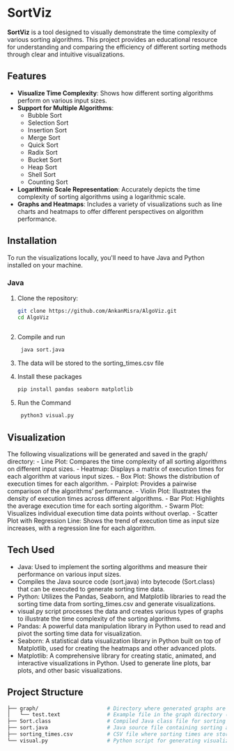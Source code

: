 
# SortViz

**SortViz** is a tool designed to visually demonstrate the time complexity of various sorting algorithms. This project provides an educational resource for understanding and comparing the efficiency of different sorting methods through clear and intuitive visualizations.

## Features

- **Visualize Time Complexity**: Shows how different sorting algorithms perform on various input sizes.
- **Support for Multiple Algorithms**:
  - Bubble Sort
  - Selection Sort
  - Insertion Sort
  - Merge Sort
  - Quick Sort
  - Radix Sort
  - Bucket Sort
  - Heap Sort
  - Shell Sort
  - Counting Sort
- **Logarithmic Scale Representation**: Accurately depicts the time complexity of sorting algorithms using a logarithmic scale.
- **Graphs and Heatmaps**: Includes a variety of visualizations such as line charts and heatmaps to offer different perspectives on algorithm performance.

## Installation

To run the visualizations locally, you'll need to have Java and Python installed on your machine.

### Java

1. Clone the repository:
   ```bash
   git clone https://github.com/AnkanMisra/AlgoViz.git
   cd AlgoViz
  
2. Compile and run
   ```bash
    java sort.java

3. The data will be stored to the sorting_times.csv file

4. Install these packages
    ```bash
   pip install pandas seaborn matplotlib
5. Run the Command
   ```bash
    python3 visual.py

## Visualization
The following visualizations will be generated and saved in the graph/ directory:
	-	Line Plot: Compares the time complexity of all sorting algorithms on different input sizes.
	-	Heatmap: Displays a matrix of execution times for each algorithm at various input sizes.
	-	Box Plot: Shows the distribution of execution times for each algorithm.
	-	Pairplot: Provides a pairwise comparison of the algorithms’ performance.
	-	Violin Plot: Illustrates the density of execution times across different algorithms.
	-	Bar Plot: Highlights the average execution time for each sorting algorithm.
	-	Swarm Plot: Visualizes individual execution time data points without overlap.
	-	Scatter Plot with Regression Line: Shows the trend of execution time as input size increases, with a regression line for each algorithm.
 
## Tech Used

-	Java: Used to implement the sorting algorithms and measure their performance on various input sizes.
-	Compiles the Java source code (sort.java) into bytecode (Sort.class) that can be executed to generate sorting time data.
-	Python: Utilizes the Pandas, Seaborn, and Matplotlib libraries to read the sorting time data from sorting_times.csv and generate visualizations.	
-	visual.py script processes the data and creates various types of graphs to illustrate the time complexity of the sorting algorithms.
-	Pandas: A powerful data manipulation library in Python used to read and pivot the sorting time data for visualization.
-	Seaborn: A statistical data visualization library in Python built on top of Matplotlib, used for creating the heatmaps and other advanced plots.
-	Matplotlib: A comprehensive library for creating static, animated, and interactive visualizations in Python. Used to generate line plots, bar plots, and other basic visualizations.


## Project Structure
```bash
├── graph/                      # Directory where generated graphs are saved
│   └── test.text               # Example file in the graph directory (this can be removed or replaced with your generated images)
├── Sort.class                  # Compiled Java class file for sorting algorithms
├── sort.java                   # Java source file containing sorting algorithms
├── sorting_times.csv           # CSV file where sorting times are stored
└── visual.py                   # Python script for generating visualizations
